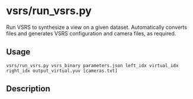 # vsrs/run\_vsrs.py

Run VSRS to synthesize a view on a given dataset. Automatically converts files and generates VSRS configuration and camera files, as required.
    
## Usage
  
    vsrs/run_vsrs.py vsrs_binary parameters.json left_idx virtual_idx right_idx output_virtual.yuv [cameras.txt]


## Description

